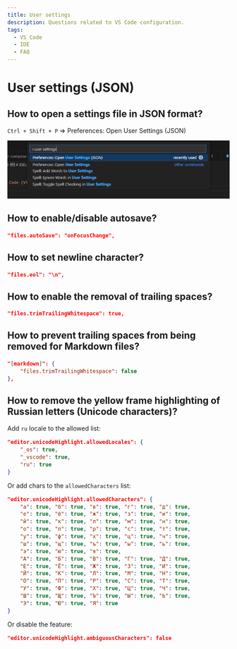 ```yaml
---
title: User settings
description: Questions related to VS Code configuration.
tags:
  - VS Code
  - IDE
  - FAQ
---
```


# User settings (JSON)

## How to open a settings file in JSON format?

`Ctrl + Shift + P` => Preferences: Open User Settings (JSON)

![Preferences: Open User Settings (JSON)](assets/user-settings.png)

## How to enable/disable autosave?

```json
"files.autoSave": "onFocusChange",
```

## How to set newline character?

```json
"files.eol": "\n",
```

## How to enable the removal of trailing spaces?

```json
"files.trimTrailingWhitespace": true,
```

## How to prevent trailing spaces from being removed for Markdown files?

```json
"[markdown]": {
    "files.trimTrailingWhitespace": false
},
```

## How to remove the yellow frame highlighting of Russian letters (Unicode characters)?

Add `ru` locale to the allowed list:

```json
"editor.unicodeHighlight.allowedLocales": {
    "_os": true,
    "_vscode": true,
    "ru": true
}
```

Or add chars to the `allowedCharacters` list:

```json
"editor.unicodeHighlight.allowedCharacters": {
    "а": true, "б": true, "в": true, "г": true, "д": true,
    "е": true, "ё": true, "ж": true, "з": true, "и": true,
    "й": true, "к": true, "л": true, "м": true, "н": true,
    "о": true, "п": true, "р": true, "с": true, "т": true,
    "у": true, "ф": true, "х": true, "ц": true, "ч": true,
    "ш": true, "щ": true, "ъ": true, "ы": true, "ь": true,
    "э": true, "ю": true, "я": true,
    "А": true, "Б": true, "В": true, "Г": true, "Д": true,
    "Е": true, "Ё": true, "Ж": true, "З": true, "И": true,
    "Й": true, "К": true, "Л": true, "М": true, "Н": true,
    "О": true, "П": true, "Р": true, "С": true, "Т": true,
    "У": true, "Ф": true, "Х": true, "Ц": true, "Ч": true,
    "Ш": true, "Щ": true, "Ъ": true, "Ы": true, "Ь": true,
    "Э": true, "Ю": true, "Я": true
}
```

Or disable the feature:

```json
"editor.unicodeHighlight.ambiguousCharacters": false
```
